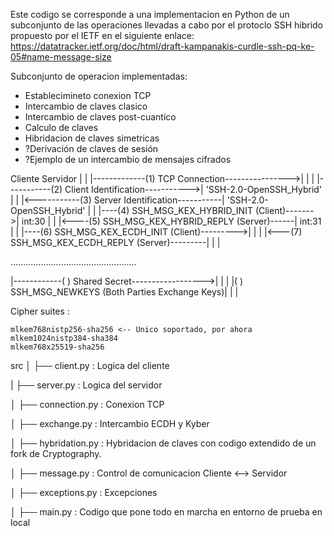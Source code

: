Este codigo se corresponde a una implementacion en Python de un subconjunto de las operaciones llevadas a cabo por el protoclo SSH hibrido propuesto por el IETF en el siguiente enlace:
https://datatracker.ietf.org/doc/html/draft-kampanakis-curdle-ssh-pq-ke-05#name-message-size


Subconjunto de operacion implementadas: 

- Establecimineto conexion TCP 
- Intercambio de claves clasico 
- Intercambio de claves post-cuantico 
- Calculo de claves 
- Hibridacion de claves simetricas 
- ?Derivación de claves de sesión 
- ?Ejemplo de un intercambio de mensajes cifrados


Cliente                                         Servidor
  |                                                |
  |-------------(1) TCP Connection---------------->|
  |                                                |
  |-----------(2) Client Identification----------->| 'SSH-2.0-OpenSSH_Hybrid'
  |                                                |
  |<-----------(3) Server Identification-----------| 'SSH-2.0-OpenSSH_Hybrid'
  |                                                |
  |----(4) SSH_MSG_KEX_HYBRID_INIT (Client)------->| int:30
  |                                                |
  |<----(5) SSH_MSG_KEX_HYBRID_REPLY (Server)------| int:31
  |                                                |
  |----(6) SSH_MSG_KEX_ECDH_INIT (Client)--------->|
  |                                                |
  |<---(7) SSH_MSG_KEX_ECDH_REPLY (Server)---------|
  |                                                |

  ..................................................

  |------------( ) Shared Secret------------------>|
  |                                                |
  |( ) SSH_MSG_NEWKEYS (Both Parties Exchange Keys)|
  |                                                |

Cipher suites : 

    mlkem768nistp256-sha256 <-- Unico soportado, por ahora
    mlkem1024nistp384-sha384
    mlkem768x25519-sha256

src
│   ├── client.py : Logica del cliente

|   ├── server.py : Logica del servidor


│   ├── connection.py : Conexion TCP

│   ├── exchange.py : Intercambio ECDH  y Kyber

│   ├── hybridation.py : Hybridacion de claves con codigo extendido de un fork de Cryptography.

│   ├── message.py : Control de comunicacion Cliente <--> Servidor


│   ├── exceptions.py : Excepciones



│   ├── main.py : Codigo que pone todo en marcha en entorno de prueba en local